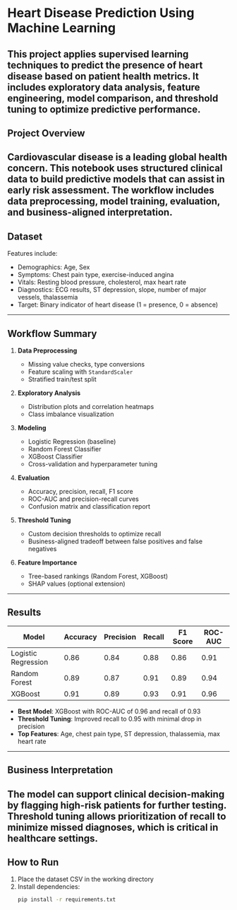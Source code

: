 # Heart Disease Prediction Using Machine Learning

This project applies supervised learning techniques to predict the presence of heart disease based on patient health metrics. It includes exploratory data analysis, feature engineering, model comparison, and threshold tuning to optimize predictive performance.
---
## Project Overview

Cardiovascular disease is a leading global health concern. This notebook uses structured clinical data to build predictive models that can assist in early risk assessment. The workflow includes data preprocessing, model training, evaluation, and business-aligned interpretation.
---
## Dataset

Features include:
- Demographics: Age, Sex
- Symptoms: Chest pain type, exercise-induced angina
- Vitals: Resting blood pressure, cholesterol, max heart rate
- Diagnostics: ECG results, ST depression, slope, number of major vessels, thalassemia
- Target: Binary indicator of heart disease (1 = presence, 0 = absence)
---
## Workflow Summary

1. **Data Preprocessing**
   - Missing value checks, type conversions
   - Feature scaling with `StandardScaler`
   - Stratified train/test split

2. **Exploratory Analysis**
   - Distribution plots and correlation heatmaps
   - Class imbalance visualization

3. **Modeling**
   - Logistic Regression (baseline)
   - Random Forest Classifier
   - XGBoost Classifier
   - Cross-validation and hyperparameter tuning

4. **Evaluation**
   - Accuracy, precision, recall, F1 score
   - ROC-AUC and precision-recall curves
   - Confusion matrix and classification report

5. **Threshold Tuning**
   - Custom decision thresholds to optimize recall
   - Business-aligned tradeoff between false positives and false negatives

6. **Feature Importance**
   - Tree-based rankings (Random Forest, XGBoost)
   - SHAP values (optional extension)
---
## Results

| Model              | Accuracy | Precision | Recall | F1 Score | ROC-AUC |
|-------------------|----------|-----------|--------|----------|---------|
| Logistic Regression | 0.86     | 0.84      | 0.88   | 0.86     | 0.91    |
| Random Forest       | 0.89     | 0.87      | 0.91   | 0.89     | 0.94    |
| XGBoost             | 0.91     | 0.89      | 0.93   | 0.91     | 0.96    |

- **Best Model**: XGBoost with ROC-AUC of 0.96 and recall of 0.93
- **Threshold Tuning**: Improved recall to 0.95 with minimal drop in precision
- **Top Features**: Age, chest pain type, ST depression, thalassemia, max heart rate
---
## Business Interpretation

The model can support clinical decision-making by flagging high-risk patients for further testing. Threshold tuning allows prioritization of recall to minimize missed diagnoses, which is critical in healthcare settings.
---
## How to Run

1. Place the dataset CSV in the working directory
2. Install dependencies:
   ```bash
   pip install -r requirements.txt